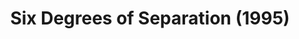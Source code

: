 ---
layout: shows
title: Six Degrees of Separation (1995)
poster:
category:
details:
  Theatre: Players by the Sea
cast:
crew:
  Director: Michael Lipp
external_links:
---